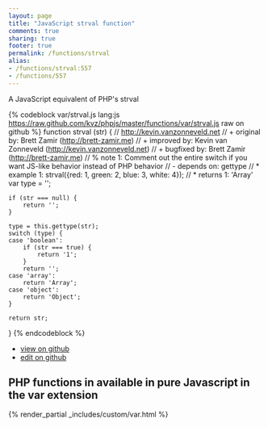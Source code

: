 ```yaml
---
layout: page
title: "JavaScript strval function"
comments: true
sharing: true
footer: true
permalink: /functions/strval
alias:
- /functions/strval:557
- /functions/557
---
```

<!-- Generated by Rakefile:build -->
A JavaScript equivalent of PHP's strval

{% codeblock var/strval.js lang:js https://raw.github.com/kvz/phpjs/master/functions/var/strval.js raw on github %}
function strval (str) {
    // http://kevin.vanzonneveld.net
    // +   original by: Brett Zamir (http://brett-zamir.me)
    // +   improved by: Kevin van Zonneveld (http://kevin.vanzonneveld.net)
    // +   bugfixed by: Brett Zamir (http://brett-zamir.me)
    // %        note 1: Comment out the entire switch if you want JS-like behavior instead of PHP behavior
    // -    depends on: gettype
    // *     example 1: strval({red: 1, green: 2, blue: 3, white: 4});
    // *     returns 1: 'Array'
    var type = '';

    if (str === null) {
        return '';
    }

    type = this.gettype(str);
    switch (type) {
    case 'boolean':
        if (str === true) {
            return '1';
        }
        return '';
    case 'array':
        return 'Array';
    case 'object':
        return 'Object';
    }

    return str;
}
{% endcodeblock %}

 - [view on github](https://github.com/kvz/phpjs/blob/master/functions/var/strval.js)
 - [edit on github](https://github.com/kvz/phpjs/edit/master/functions/var/strval.js)

## PHP functions in available in pure Javascript in the var extension
{% render_partial _includes/custom/var.html %}
